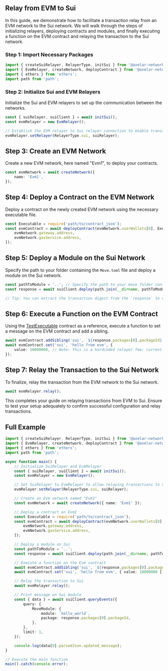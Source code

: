 ## Relay from EVM to Sui

In this guide, we demonstrate how to facilitate a transaction relay from an EVM network to the Sui network. We will walk through the steps of initializing relayers, deploying contracts and modules, and finally executing a function on the EVM contract and relaying the transaction to the Sui network.

### Step 1: Import Necessary Packages

```ts
import { createSuiRelayer, RelayerType, initSui } from '@axelar-network/axelar-local-dev-sui';
import { EvmRelayer, createNetwork, deployContract } from '@axelar-network/axelar-local-dev
import { ethers } from 'ethers';
import path from 'path';
```

### Step 2: Initialize Sui and EVM Relayers

Initialize the Sui and EVM relayers to set up the communication between the networks.

```ts
const { suiRelayer, suiClient } = await initSui();
const evmRelayer = new EvmRelayer();

// Establish the EVM relayer to Sui relayer connection to enable transaction relays to the Sui network.
evmRelayer.setRelayer(RelayerType.sui, suiRelayer);
```

## Step 3: Create an EVM Network

Create a new EVM network, here named "Evm1", to deploy your contracts.

```ts
const evmNetwork = await createNetwork({
    name: 'Evm1',
});
```

## Step 4: Deploy a Contract on the EVM Network

Deploy a contract on the newly created EVM network using the necessary executable file.

```ts
const Executable = require('path/to/contract_json');
const evmContract = await deployContract(evmNetwork.userWallets[0], Executable, [
    evmNetwork.gateway.address,
    evmNetwork.gasService.address,
]);
```

## Step 5: Deploy a Module on the Sui Network

Specify the path to your folder containing the `Move.toml` file and deploy a module on the Sui network.

```ts
const pathToModule = '..'; // Specify the path to your move folder containing the `Move.toml` file.
const response = await suiClient.deploy(path.join(__dirname, pathToModule));

// Tip: You can extract the transaction digest from the `response` to view deployment details at: https://suiexplorer.com/?network=local
```

## Step 6: Execute a Function on the EVM Contract

Using the [TestExecutable](../contracts/TestExecutable.sol) contract as a reference, execute a function to set a message on the EVM contract and add a sibling.

```ts
await evmContract.addSibling('sui', `${response.packages[0].packageId}::hello_world`);
await evmContract.set('sui', 'hello from evm', {
    value: 10000000, // Note: This is a hardcoded relayer fee; currently, the fee is not checked, so any value can be specified.
});
```

## Step 7: Relay the Transaction to the Sui Network

To finalize, relay the transaction from the EVM network to the Sui network.

```ts
await evmRelayer.relay();
```

This completes your guide on relaying transactions from EVM to Sui. Ensure to test your setup adequately to confirm successful configuration and relay transactions.

## Full Example

```ts
import { createSuiRelayer, RelayerType, initSui } from '@axelar-network/axelar-local-dev-sui';
import { EvmRelayer, createNetwork, deployContract } from '@axelar-network/axelar-local-dev';
import { ethers } from 'ethers';
import path from 'path';

async function main() {
    // Initialize SuiRelayer and EvmRelayer
    const { suiRelayer, suiClient } = await initSui();
    const evmRelayer = new EvmRelayer();

    // Set SuiRelayer to EvmRelayer to allow relaying transactions to Sui Network
    evmRelayer.setRelayer(RelayerType.sui, suiRelayer);

    // Create an Evm network named "Evm1"
    const evmNetwork = await createNetwork({ name: 'Evm1' });

    // Deploy a contract on Evm1
    const Executable = require('path/to/contract_json');
    const evmContract = await deployContract(evmNetwork.userWallets[0], Executable, [
        evmNetwork.gateway.address,
        evmNetwork.gasService.address,
    ]);

    // Deploy a module on Sui
    const pathToModule = '..';
    const response = await suiClient.deploy(path.join(__dirname, pathToModule));

    // Execute a function on the Evm contract
    await evmContract.addSibling('sui', `${response.packages[0].packageId}::hello_world`);
    await evmContract.set('sui', 'hello from evm', { value: 10000000 });

    // Relay the transaction to Sui
    await evmRelayer.relay();

    // Print message on Sui module
    const { data } = await suiClient.queryEvents({
        query: {
            MoveModule: {
                module: `hello_world`,
                package: response.packages[0].packageId,
            },
        },
        limit: 1,
    });

    console.log(data[0].parsedJson.updated_message);
}

// Execute the main function
main().catch(console.error);
```
